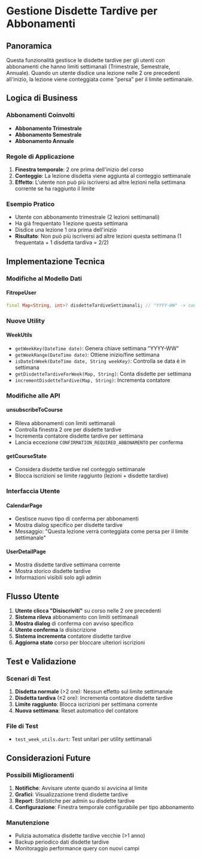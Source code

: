 # Gestione Disdette Tardive per Abbonamenti

## Panoramica

Questa funzionalità gestisce le disdette tardive per gli utenti con abbonamenti che hanno limiti settimanali (Trimestrale, Semestrale, Annuale). Quando un utente disdice una lezione nelle 2 ore precedenti all'inizio, la lezione viene conteggiata come "persa" per il limite settimanale.

## Logica di Business

### Abbonamenti Coinvolti
- **Abbonamento Trimestrale**
- **Abbonamento Semestrale** 
- **Abbonamento Annuale**

### Regole di Applicazione
1. **Finestra temporale**: 2 ore prima dell'inizio del corso
2. **Conteggio**: La lezione disdetta viene aggiunta al conteggio settimanale
3. **Effetto**: L'utente non può più iscriversi ad altre lezioni nella settimana corrente se ha raggiunto il limite

### Esempio Pratico
- Utente con abbonamento trimestrale (2 lezioni settimanali)
- Ha già frequentato 1 lezione questa settimana
- Disdice una lezione 1 ora prima dell'inizio
- **Risultato**: Non può più iscriversi ad altre lezioni questa settimana (1 frequentata + 1 disdetta tardiva = 2/2)

## Implementazione Tecnica

### Modifiche al Modello Dati

#### FitropeUser
```dart
final Map<String, int>? disdetteTardiveSettimanali; // "YYYY-WW" -> count
```

### Nuove Utility

#### WeekUtils
- `getWeekKey(DateTime date)`: Genera chiave settimana "YYYY-WW"
- `getWeekRange(DateTime date)`: Ottiene inizio/fine settimana
- `isDateInWeek(DateTime date, String weekKey)`: Controlla se data è in settimana
- `getDisdetteTardiveForWeek(Map, String)`: Conta disdette per settimana
- `incrementDisdetteTardive(Map, String)`: Incrementa contatore

### Modifiche alle API

#### unsubscribeToCourse
- Rileva abbonamenti con limiti settimanali
- Controlla finestra 2 ore per disdette tardive
- Incrementa contatore disdette tardive per settimana
- Lancia eccezione `CONFIRMATION_REQUIRED_ABBONAMENTO` per conferma

#### getCourseState
- Considera disdette tardive nel conteggio settimanale
- Blocca iscrizioni se limite raggiunto (lezioni + disdette tardive)

### Interfaccia Utente

#### CalendarPage
- Gestisce nuovo tipo di conferma per abbonamenti
- Mostra dialog specifico per disdette tardive
- Messaggio: "Questa lezione verrà conteggiata come persa per il limite settimanale"

#### UserDetailPage
- Mostra disdette tardive settimana corrente
- Mostra storico disdette tardive
- Informazioni visibili solo agli admin

## Flusso Utente

1. **Utente clicca "Disiscriviti"** su corso nelle 2 ore precedenti
2. **Sistema rileva** abbonamento con limiti settimanali
3. **Mostra dialog** di conferma con avviso specifico
4. **Utente conferma** la disiscrizione
5. **Sistema incrementa** contatore disdette tardive
6. **Aggiorna stato** corso per bloccare ulteriori iscrizioni

## Test e Validazione

### Scenari di Test
1. **Disdetta normale** (>2 ore): Nessun effetto sul limite settimanale
2. **Disdetta tardiva** (≤2 ore): Incrementa contatore disdette tardive
3. **Limite raggiunto**: Blocca iscrizioni per settimana corrente
4. **Nuova settimana**: Reset automatico del contatore

### File di Test
- `test_week_utils.dart`: Test unitari per utility settimanali

## Considerazioni Future

### Possibili Miglioramenti
1. **Notifiche**: Avvisare utente quando si avvicina al limite
2. **Grafici**: Visualizzazione trend disdette tardive
3. **Report**: Statistiche per admin su disdette tardive
4. **Configurazione**: Finestra temporale configurabile per tipo abbonamento

### Manutenzione
- Pulizia automatica disdette tardive vecchie (>1 anno)
- Backup periodico dati disdette tardive
- Monitoraggio performance query con nuovi campi 